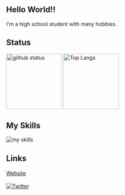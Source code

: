 ## Hello World!!
I'm a high school student with many hobbies.
## Status
<p align="left"> 
  <img alt="github status" height="150px" src="https://github-readme-stats.vercel.app/api?username=NekosanQ&show_icons=true&theme=dark" />
  <img alt="Top Langs" height="150px" src="https://github-readme-stats.vercel.app/api/top-langs/?username=NekosanQ&layout=compact&theme=dark&count_private=true" />
</p>

## My Skills
<img alt="my skills" src="https://skillicons.dev/icons?i=ts,js,nodejs,discordjs,py,java,mysql,ubuntu,prisma,bootstrap,cloudflare,aws,vscode,notion&theme=dark&perline=15" />

## Links
[Website](https://www.nekosanq.net)　<br><br>
[![Twitter](https://img.shields.io/badge/Twitter-%40nekosanq_ts-1DA1F2?logo=twitter&style=flat-square)](https://twitter.com/nekosanq_ts)
